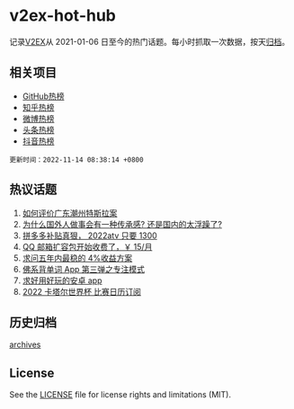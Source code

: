 # v2ex-hot-hub

 记录[V2EX](https://www.v2ex.com/)从 2021-01-06 日至今的热门话题。每小时抓取一次数据，按天[归档](archives)。
 
 ## 相关项目

- [GitHub热榜](https://github.com/snaildev/github-hot-hub)
- [知乎热榜](https://github.com/snaildev/zhihu-hot-hub)
- [微博热榜](https://github.com/snaildev/weibo-hot-hub)
- [头条热榜](https://github.com/snaildev/toutiao-hot-hub)
- [抖音热榜](https://github.com/snaildev/douyin-hot-hub)


 `更新时间：2022-11-14 08:38:14 +0800`

## 热议话题

1. [如何评价广东潮州特斯拉案](https://www.v2ex.com/t/894931)
1. [为什么国外人做事会有一种传承感? 还是国内的太浮躁了?](https://www.v2ex.com/t/894894)
1. [拼多多补贴真狠， 2022atv 只要 1300](https://www.v2ex.com/t/894824)
1. [QQ 邮箱扩容包开始收费了，￥ 15/月](https://www.v2ex.com/t/894818)
1. [求问五年内最稳的 4%收益方案](https://www.v2ex.com/t/894842)
1. [佛系背单词 App 第三弹之专注模式](https://www.v2ex.com/t/894913)
1. [求好用好玩的安卓 app](https://www.v2ex.com/t/894812)
1. [2022 卡塔尔世界杯 比赛日历订阅](https://www.v2ex.com/t/894827)

## 历史归档

[archives](archives)

## License

See the [LICENSE](LICENSE) file for license rights and limitations (MIT).
